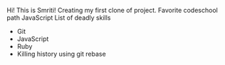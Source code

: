 Hi! This is Smriti!
Creating my first clone of project.
Favorite codeschool path JavaScript
List of deadly skills
* Git
* JavaScript
* Ruby
* Killing history using git rebase


